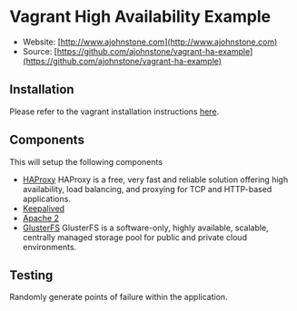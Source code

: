 # Vagrant High Availability Example

* Website: [http://www.ajohnstone.com](http://www.ajohnstone.com)
* Source: [https://github.com/ajohnstone/vagrant-ha-example](https://github.com/ajohnstone/vagrant-ha-example)

## Installation

Please refer to the vagrant installation instructions [here](http://vagrantup.com/docs/getting-started/index.html).

## Components

This will setup the following components

* [HAProxy](http://haproxy.1wt.eu/) HAProxy is a free, very fast and reliable solution offering high availability, load balancing, and proxying for TCP and HTTP-based applications. 
* [Keepalived](http://www.keepalived.org/)
* [Apache 2](http://httpd.apache.org/)
* [GlusterFS](http://www.gluster.org/) GlusterFS is a software-only, highly available, scalable, centrally managed storage pool for public and private cloud environments.

## Testing

Randomly generate points of failure within the application.
